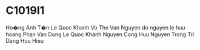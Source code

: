 ﻿# C1019I1
Ho�ng Anh T�n
Le Quoc Khanh
Vo The Van
Nguyen do nguyen
le huu hoang
Phan Van Dong
Le Quoc Khanh 
Nguyen Cong Huu
Nguyen Trong Tri
Dang Huu Hieu